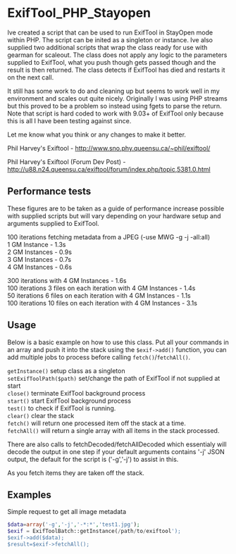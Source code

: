 ExifTool_PHP_Stayopen
=====================

Ive created a script that can be used to run ExifTool in StayOpen mode within PHP.
The script can be inited as a singleton or instance.
Ive also supplied two additional scripts that wrap the class ready for use with gearman for scaleout.
The class does not apply any logic to the parameters supplied to ExifTool, what you push though gets passed though and the result is then returned.
The class detects if ExifTool has died and restarts it on the next call.

It still has some work to do and cleaning up but seems to work well in my environment and scales out quite nicely.
Originally I was using PHP streams but this proved to be a problem so instead using fgets to parse the return.
Note that script is hard coded to work with 9.03+ of ExifTool only because this is all I have been testing against since.

Let me know what you think or any changes to make it better.

Phil Harvey's Exiftool  - http://www.sno.phy.queensu.ca/~phil/exiftool/

Phil Harvey's Exiftool  (Forum Dev Post) - http://u88.n24.queensu.ca/exiftool/forum/index.php/topic,5381.0.html

Performance tests
-
These figures are to be taken as a guide of performance increase possible with supplied scripts but will vary depending on your hardware setup and arguments supplied to ExifTool.

100 iterations fetching metadata from a JPEG (-use MWG -g -j -all:all)<br/>
1 GM Instance - 1.3s<br/>
2 GM Instances - 0.9s<br/>
3 GM Instances - 0.7s<br/>
4 GM Instances - 0.6s<br/>

300 iterations with 4 GM Instances - 1.6s<br/>
100 iterations 3 files on each iteration with 4 GM Instances - 1.4s<br/>
50 iterations 6 files on each iteration with 4 GM Instances - 1.1s<br/>
100 iterations 10 files on each iteration with 4 GM Instances - 3.1s<br/>

Usage
-
Below is a basic example on how to use this class.
Put all your commands in an array and push it into the stack using the `$exif->add()` function, you can add multiple jobs to process before calling `fetch()`/`fetchAll()`.

`getInstance()` setup class as a singleton<br/>
`setExifToolPath($path)` set/change the path of ExifTool if not supplied at start<br/>
`close()` terminate ExifTool background process<br/>
`start()` start ExifTool background process<br/>
`test()` to check if ExifTool is running.<br/>
`clear()` clear the stack<br/>
`fetch()` will return one processed item off the stack at a time.<br/>
`fetchAll()` will return a single array with all items in the stack processed.<br/>

There are also calls to fetchDecoded/fetchAllDecoded which essentialy will decode the output in one step if your default arguments contains '-j' JSON output, the default for the script is ('-g','-j') to assist in this.

As you fetch items they are taken off the stack.

Examples
---
Simple request to get all image metadata
```php
$data=array('-g','-j','-*:*','test1.jpg');
$exif = ExifToolBatch::getInstance(/path/to/exiftool');
$exif->add($data);
$result=$exif->fetchAll();
```
